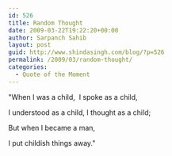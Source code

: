```yaml
---
id: 526
title: Random Thought
date: 2009-03-22T19:22:20+00:00
author: Sarpanch Sahib
layout: post
guid: http://www.shindasingh.com/blog/?p=526
permalink: /2009/03/random-thought/
categories:
  - Quote of the Moment
---
```

"When I was a child,  I spoke as a child,
  
I understood as a child, I thought as a child;
  
But when I became a man,
  
I put childish things away."